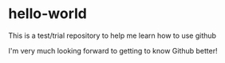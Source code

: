 # hello-world
This is a test/trial repository to help me learn how to use github

I'm very much looking forward to getting to know Github better!
